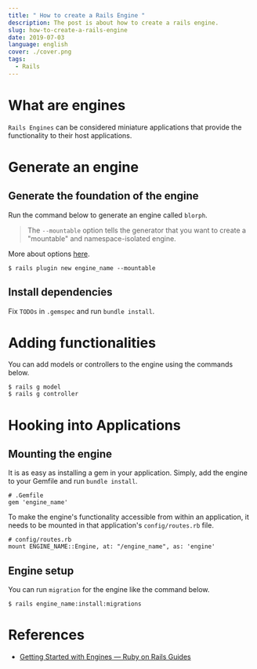 ```yaml
---
title: " How to create a Rails Engine "
description: The post is about how to create a rails engine.
slug: how-to-create-a-rails-engine
date: 2019-07-03
language: english
cover: ./cover.png
tags: 
  - Rails
---
```

# What are engines 
`Rails Engines` can be considered miniature applications that provide the functionality to their host applications. 

# Generate an engine

## Generate the foundation of the engine
Run the command below to generate an engine called `blorph`.

> The `--mountable` option tells the generator that you want to create a "mountable" and namespace-isolated engine.

More about options [here](https://guides.rubyonrails.org/engines.html#generating-an-engine).

```
$ rails plugin new engine_name --mountable
```

## Install dependencies

Fix `TODOs` in `.gemspec` and run `bundle install`.

# Adding functionalities

You can add models or controllers to the engine using the commands below.

```
$ rails g model
$ rails g controller
```

# Hooking into Applications

## Mounting the engine
It is as easy as installing a gem in your application.
Simply, add the engine to your Gemfile and run `bundle install`.

```
# .Gemfile
gem 'engine_name'
```

To make the engine's functionality accessible from within an application, it needs to be mounted in that application's `config/routes.rb` file.

```
# config/routes.rb
mount ENGINE_NAME::Engine, at: "/engine_name", as: 'engine'
```

## Engine setup

You can run `migration` for the engine like the command below.

```
$ rails engine_name:install:migrations
```

# References

- [Getting Started with Engines — Ruby on Rails Guides](https://guides.rubyonrails.org/engines.html)
